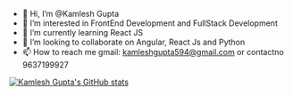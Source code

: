 - 👋 Hi, I’m @Kamlesh Gupta
- 👀 I’m interested in FrontEnd Development and FullStack Development
- 🌱 I’m currently learning React JS
- 💞️ I’m looking to collaborate on Angular, React Js and Python
- 📫 How to reach me gmail: kamleshgupta594@gmail.com or contactno 9637199927

<!---
kamleah/kamleah is a ✨ special ✨ repository because its `README.md` (this file) appears on your GitHub profile.
You can click the Preview link to take a look at your changes.
--->
[![Kamlesh Gupta's GitHub stats](https://github-readme-stats.vercel.app/api?username=rmamidal)](https://github.com/anuraghazra/github-readme-stats)

